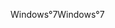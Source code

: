 <span data-ttu-id="e469d-101">Windows°7</span><span class="sxs-lookup"><span data-stu-id="e469d-101">Windows°7</span></span>